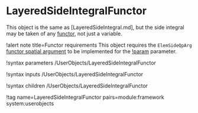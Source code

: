# LayeredSideIntegralFunctor

This object is the same as [LayeredSideIntegral.md], but the side integral may be taken
of any [functor](Functors/index.md), not just a variable.

!alert note title=Functor requirements
This object requires the `ElemSideQpArg` [functor spatial argument](Functors/index.md) to be
implemented for the [!param](/UserObjects/LayeredSideIntegralFunctor/functor) parameter.

!syntax parameters /UserObjects/LayeredSideIntegralFunctor

!syntax inputs /UserObjects/LayeredSideIntegralFunctor

!syntax children /UserObjects/LayeredSideIntegralFunctor

!tag name=LayeredSideIntegralFunctor pairs=module:framework system:userobjects

